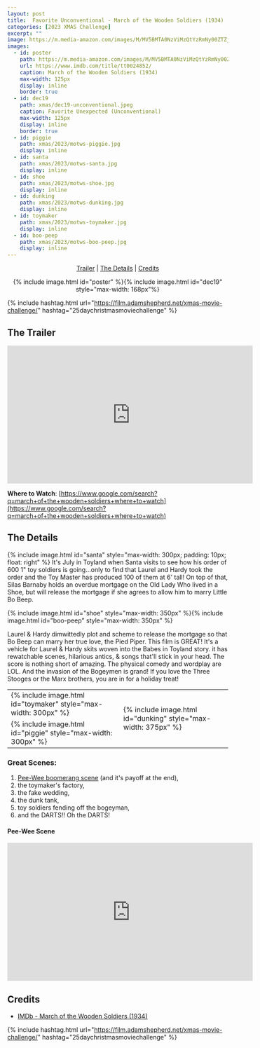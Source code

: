 ```yaml
---
layout: post
title:  Favorite Unconventional - March of the Wooden Soldiers (1934)
categories: [2023 XMAS Challenge]
excerpt: ""
image: https://m.media-amazon.com/images/M/MV5BMTA0NzViMzQtYzRmNy00ZTZjLTg5YTUtOTYxZTk3NTYwYmRkXkEyXkFqcGdeQXVyMTY5Nzc4MDY@._V1_FMjpg_UY2748_.jpg
images:
  - id: poster
    path: https://m.media-amazon.com/images/M/MV5BMTA0NzViMzQtYzRmNy00ZTZjLTg5YTUtOTYxZTk3NTYwYmRkXkEyXkFqcGdeQXVyMTY5Nzc4MDY@._V1_FMjpg_UY2748_.jpg
    url: https://www.imdb.com/title/tt0024852/
    caption: March of the Wooden Soldiers (1934)
    max-width: 125px
    display: inline
    border: true
  - id: dec19
    path: xmas/dec19-unconventional.jpeg
    caption: Favorite Unexpected (Unconventional)
    max-width: 125px
    display: inline
    border: true
  - id: piggie
    path: xmas/2023/motws-piggie.jpg
    display: inline
  - id: santa
    path: xmas/2023/motws-santa.jpg
    display: inline
  - id: shoe
    path: xmas/2023/motws-shoe.jpg
    display: inline
  - id: dunking
    path: xmas/2023/motws-dunking.jpg
    display: inline
  - id: toymaker
    path: xmas/2023/motws-toymaker.jpg
    display: inline
  - id: boo-peep
    path: xmas/2023/motws-boo-peep.jpg
    display: inline
---
```


<div style="text-align: center">
  <p><a href="#the-trailer">Trailer</a> | <a href="#the-details">The Details</a> | <a href="#credits">Credits</a></p>
  <p>{% include image.html id="poster" %}{% include image.html id="dec19" style="max-width: 168px"%}</p>
</div>

{% include hashtag.html url="https://film.adamshepherd.net/xmas-movie-challenge/" hashtag="25daychristmasmoviechallenge" %}

## The Trailer 

<div style="text-align: center">
  <iframe width="560" height="315" src="https://www.youtube.com/embed/JC5Ltba-dUM?si=SXkm1Mli8DXbpME7" title="YouTube video player" frameborder="0" allow="accelerometer; autoplay; clipboard-write; encrypted-media; gyroscope; picture-in-picture; web-share" allowfullscreen></iframe>
</div>

**Where to Watch**: [https://www.google.com/search?q=march+of+the+wooden+soldiers+where+to+watch](https://www.google.com/search?q=march+of+the+wooden+soldiers+where+to+watch)

## The Details

{% include image.html id="santa" style="max-width: 300px; padding: 10px; float: right" %} It's July in Toyland when Santa visits to see how his order of 600 1" toy soldiers is going...only to find that Laurel and Hardy took the order and the Toy Master has produced 100 of them at 6' tall! On top of that, Silas Barnaby holds an overdue mortgage on the Old Lady Who lived in a Shoe, but will release the mortgage if she agrees to allow him to marry Little Bo Beep. 

{% include image.html id="shoe" style="max-width: 350px" %}{% include image.html id="boo-peep" style="max-width: 350px" %}

Laurel & Hardy dimwittedly plot and scheme to release the mortgage so that Bo Beep can marry her true love, the Pied Piper. This film is GREAT! It's a vehicle for Laurel & Hardy skits woven into the Babes in Toyland story. it has rewatchable scenes, hilarious antics, & songs that'll stick in your head. The score is nothing short of amazing. The physical comedy and wordplay are LOL. And the invasion of the Bogeymen is grand! If you love the Three Stooges or the Marx brothers, you are in for a holiday treat!

<table class="images">
  <tr>
    <td> {% include image.html id="toymaker" style="max-width: 300px" %} </td>
    <td rowspan="2"> {% include image.html id="dunking" style="max-width: 375px" %} </td>
  </tr>
  <tr>
    <td> {% include image.html id="piggie" style="max-width: 300px" %} </td>
  </tr>
</table>

### Great Scenes: 

1. [Pee-Wee boomerang scene](#pee-wee-scene) (and it's payoff at the end),
2. the toymaker's factory,
3. the fake wedding,
4. the dunk tank,
5. toy soldiers fending off the bogeyman,
6. and the DARTS!! Oh the DARTS!

#### Pee-Wee Scene 

<iframe width="560" height="315" src="https://www.youtube.com/embed/d75MWyaSnpw?si=viKOZF7VMaRvBuZ4" title="YouTube video player" frameborder="0" allow="accelerometer; autoplay; clipboard-write; encrypted-media; gyroscope; picture-in-picture; web-share" allowfullscreen></iframe>

## Credits

* [IMDb - March of the Wooden Soldiers (1934)](https://www.imdb.com/title/tt0024852/)


{% include hashtag.html url="https://film.adamshepherd.net/xmas-movie-challenge/" hashtag="25daychristmasmoviechallenge" %}

<p>&nbsp;</p>
